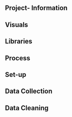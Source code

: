 
## Project- Information
## Visuals
## Libraries
## Process 
## Set-up
## Data Collection
## Data Cleaning
